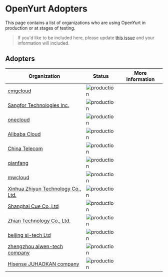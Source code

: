 # OpenYurt Adopters

This page contains a list of organizations who are using OpenYurt in production or at stages of testing.

>If you'd like to be included here, please update [this issue](https://github.com/openyurtio/openyurt/issues/300) and your information will included.

## Adopters

| Organization | Status | More Information
| ------------ | ---------| ---------------|
| [cmgcloud](https://cloud.cmft.com/#/portal) |  ![production](https://img.shields.io/badge/-production-blue?style=flat) | |
| [Sangfor Technologies Inc.](https://www.sangfor.com/) |  ![production](https://img.shields.io/badge/-production-blue?style=flat) | |
| [onecloud](https://www.onecloud.cn/) |  ![production](https://img.shields.io/badge/-production-blue?style=flat) | |
| [Alibaba Cloud](https://us.alibabacloud.com/en) |  ![production](https://img.shields.io/badge/-production-blue?style=flat) | |
| [China Telecom](https://www.chinatelecom-h.com/en/global/home.php) |  ![production](https://img.shields.io/badge/-production-blue?style=flat) | |
| [qianfang](https://www.ctfo.com/) |  ![production](https://img.shields.io/badge/-production-blue?style=flat) | |
| [mwcloud](http://mwpark.cn/) |  ![production](https://img.shields.io/badge/-production-blue?style=flat) | |
| [Xinhua Zhiyun Technology Co., Ltd.](https://www.xinhuazhiyun.com/) |  ![production](https://img.shields.io/badge/-production-blue?style=flat) | |
| [Shanghai Cue Co.,Ltd]() |  ![production](https://img.shields.io/badge/-production-blue?style=flat) | |
| [Zhian Technology Co., Ltd.](https://www.zhiannet.com/) |  ![production](https://img.shields.io/badge/-production-blue?style=flat) | |
| [beijing si-tech Ltd](https://www.si-tech.com/) |  ![production](https://img.shields.io/badge/-production-blue?style=flat) | |
| [zhengzhou aiwen-tech company]() |  ![production](https://img.shields.io/badge/-production-blue?style=flat) | |
| [Hisense JUHAOKAN company](https://www.juhaokan.org/bg.html) |  ![production](https://img.shields.io/badge/-production-blue?style=flat) | |